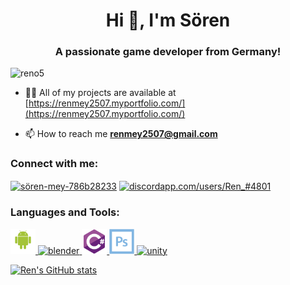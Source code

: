 <h1 align="center">Hi 👋, I'm Sören</h1>
<h3 align="center">A passionate game developer from Germany!</h3>

<p align="left"> <img src="https://komarev.com/ghpvc/?username=reno5&label=Profile%20views&color=0e75b6&style=flat" alt="reno5" /> </p>

- 👨‍💻 All of my projects are available at [https://renmey2507.myportfolio.com/](https://renmey2507.myportfolio.com/)

- 📫 How to reach me **renmey2507@gmail.com**

<h3 align="left">Connect with me:</h3>
<p align="left">
<a href="https://linkedin.com/in/sören-mey-786b28233" target="blank"><img align="center" src="https://raw.githubusercontent.com/rahuldkjain/github-profile-readme-generator/master/src/images/icons/Social/linked-in-alt.svg" alt="sören-mey-786b28233" height="30" width="40" /></a>
<a href="https://discord.gg/discordapp.com/users/Ren_#4801" target="blank"><img align="center" src="https://raw.githubusercontent.com/rahuldkjain/github-profile-readme-generator/master/src/images/icons/Social/discord.svg" alt="discordapp.com/users/Ren_#4801" height="30" width="40" /></a>
</p>

<h3 align="left">Languages and Tools:</h3>
<p align="left"> <a href="https://developer.android.com" target="_blank" rel="noreferrer"> <img src="https://raw.githubusercontent.com/devicons/devicon/master/icons/android/android-original-wordmark.svg" alt="android" width="40" height="40"/> </a> <a href="https://www.blender.org/" target="_blank" rel="noreferrer"> <img src="https://download.blender.org/branding/community/blender_community_badge_white.svg" alt="blender" width="40" height="40"/> </a> <a href="https://www.w3schools.com/cs/" target="_blank" rel="noreferrer"> <img src="https://raw.githubusercontent.com/devicons/devicon/master/icons/csharp/csharp-original.svg" alt="csharp" width="40" height="40"/> </a> <a href="https://www.photoshop.com/en" target="_blank" rel="noreferrer"> <img src="https://raw.githubusercontent.com/devicons/devicon/master/icons/photoshop/photoshop-line.svg" alt="photoshop" width="40" height="40"/> </a> <a href="https://unity.com/" target="_blank" rel="noreferrer"> <img src="https://www.vectorlogo.zone/logos/unity3d/unity3d-icon.svg" alt="unity" width="40" height="40"/> </a> </p>

[![Ren's GitHub stats](https://github-readme-stats.vercel.app/api?username=RenO5)](https://github.com/RenO5/github-readme-stats)
